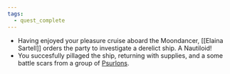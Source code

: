 ```yaml
---
tags:
  - quest_complete
---
```


- Having enjoyed your pleasure cruise aboard the Moondancer, [[Elaina Sartell]] orders the party to investigate a derelict ship. A Nautiloid!
- You succesfully pillaged the ship, returning with supplies, and a some battle scars from a group of [Psurlons](https://forgottenrealms.fandom.com/wiki/Psurlon). 